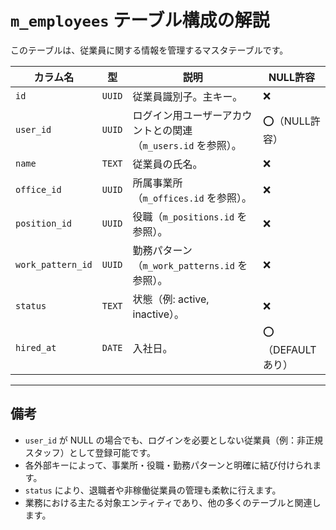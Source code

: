 # `m_employees` テーブル構成の解説

このテーブルは、従業員に関する情報を管理するマスタテーブルです。

| カラム名            | 型     | 説明                                                         | NULL許容 |
|---------------------|--------|--------------------------------------------------------------|----------|
| `id`                | `UUID` | 従業員識別子。主キー。                                       | ❌       |
| `user_id`           | `UUID` | ログイン用ユーザーアカウントとの関連（`m_users.id` を参照）。| ⭕（NULL許容） |
| `name`              | `TEXT` | 従業員の氏名。                                               | ❌       |
| `office_id`         | `UUID` | 所属事業所（`m_offices.id` を参照）。                         | ❌       |
| `position_id`       | `UUID` | 役職（`m_positions.id` を参照）。                            | ❌       |
| `work_pattern_id`   | `UUID` | 勤務パターン（`m_work_patterns.id` を参照）。                | ❌       |
| `status`            | `TEXT` | 状態（例: active, inactive）。                               | ❌       |
| `hired_at`          | `DATE` | 入社日。                                                     | ⭕（DEFAULTあり） |

---

## 備考

- `user_id` が NULL の場合でも、ログインを必要としない従業員（例：非正規スタッフ）として登録可能です。
- 各外部キーによって、事業所・役職・勤務パターンと明確に結び付けられます。
- `status` により、退職者や非稼働従業員の管理も柔軟に行えます。
- 業務における主たる対象エンティティであり、他の多くのテーブルと関連します。
